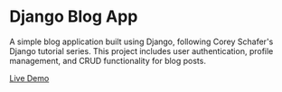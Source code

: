 # Django Blog App

A simple blog application built using Django, following Corey Schafer's Django tutorial series. This project includes user authentication, profile management, and CRUD functionality for blog posts.

[Live Demo](https://memetaha.pythonanywhere.com/)
